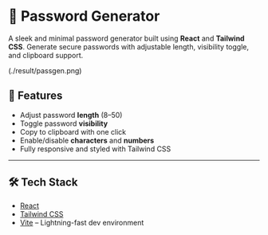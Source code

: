 # 🔐 Password Generator

A sleek and minimal password generator built using **React** and **Tailwind CSS**. Generate secure passwords with adjustable length, visibility toggle, and clipboard support.

(./result/passgen.png)

## 🚀 Features

- Adjust password **length** (8–50)
- Toggle password **visibility**
- Copy to clipboard with one click
- Enable/disable **characters** and **numbers**
- Fully responsive and styled with Tailwind CSS

---

## 🛠️ Tech Stack

- [React](https://react.dev/)
- [Tailwind CSS](https://tailwindcss.com/)
- [Vite](https://vitejs.dev/) – Lightning-fast dev environment

